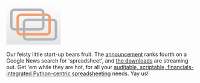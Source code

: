 <!--
.. title: Resolver One 1.0
.. slug: resolver-one-10
.. date: 2008-01-17 12:12:19-06:00
.. tags: journal,python,software
.. link: 
.. description: 
.. type: text
-->


[![Resolver](/files/2008/01/resolver.jpg)](http://www.resolversystems.com/news/?p=36 "Resolver")

Our feisty little start-up bears fruit. The
[announcement](http://www.prweb.com/releases/2008/01/prweb631801.htm)
ranks fourth on a Google News search for 'spreadsheet', and [the
downloads](http://www.resolversystems.com/get-it/) are streaming out.
Get 'em while they are hot, for all your [auditable, scriptable,
financials-integrated Python-centric
spreadsheeting](http://www.resolversystems.com/products/resolver-one.php)
needs. Yay us!